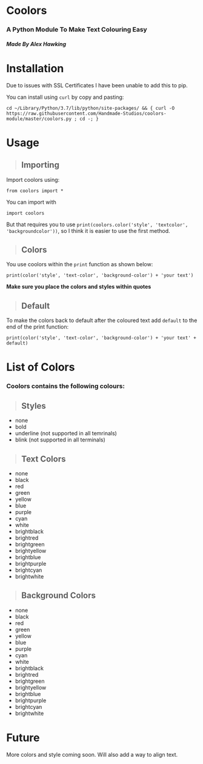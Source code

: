 # **Coolors**
### A Python Module To Make Text Colouring Easy
#### _Made By Alex Hawking_

# Installation

Due to issues with SSL Certificates I have been unable to add this to pip. 

You can install using `curl` by copy and pasting:
    
    cd ~/Library/Python/3.7/lib/python/site-packages/ && { curl -O https://raw.githubusercontent.com/Handmade-Studios/coolors-module/master/coolors.py ; cd -; }

# Usage

> ## Importing

Import coolors using:

    from coolors import *

You can import with

    import coolors

But that requires you to use `print(coolors.color('style', 'textcolor', 'backgroundcolor'))`, so I think it is easier to use the first method.

> ## Colors

You use coolors within the `print` function as shown below:

    print(color('style', 'text-color', 'background-color') + 'your text')

**Make sure you place the colors and styles within quotes**

> ## Default

To make the colors back to default after the coloured text add `default` to the end of the print function:

    print(color('style', 'text-color', 'background-color') + 'your text' + default)

# List of Colors

### Coolors contains the following colours:

> ## Styles

- none
- bold
- underline (not supported in all temrinals)
- blink (not supported in all terminals)

> ## Text Colors

- none
- black
- red
- green
- yellow
- blue
- purple
- cyan
- white
- brightblack
- brightred
- brightgreen
- brightyellow
- brightblue
- brightpurple
- brightcyan
- brightwhite

> ## Background Colors

- none
- black
- red
- green
- yellow
- blue
- purple
- cyan
- white
- brightblack
- brightred
- brightgreen
- brightyellow
- brightblue
- brightpurple
- brightcyan
- brightwhite


# Future

More colors and style coming soon. Will also add a way to align text.


